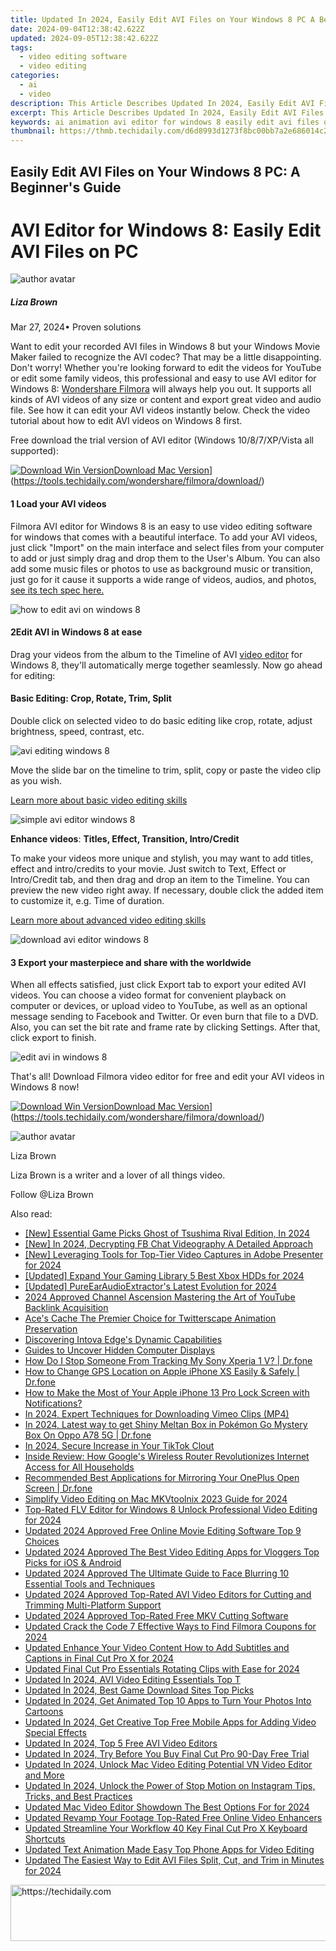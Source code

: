 ```yaml
---
title: Updated In 2024, Easily Edit AVI Files on Your Windows 8 PC A Beginners Guide
date: 2024-09-04T12:38:42.622Z
updated: 2024-09-05T12:38:42.622Z
tags: 
  - video editing software
  - video editing
categories: 
  - ai
  - video
description: This Article Describes Updated In 2024, Easily Edit AVI Files on Your Windows 8 PC A Beginners Guide
excerpt: This Article Describes Updated In 2024, Easily Edit AVI Files on Your Windows 8 PC A Beginners Guide
keywords: ai animation avi editor for windows 8 easily edit avi files on pc 2023 update,edit mp4 videos on your windows 8 pc a beginners guide,easily trim cut and merge avi files on windows 8 2023 guide,avi editor for windows 8 easily edit avi files on pc 2023 update,easily edit avi files on your windows 8 pc a beginners guide,avi editor for windows 8 easily edit avi files on pc,learn to edit mp4 files on mac and windows a beginners guide
thumbnail: https://thmb.techidaily.com/d6d8993d1273f8bc00bb7a2e686014c201566f37966420d7b78cb492b551351d.jpg
---
```


## Easily Edit AVI Files on Your Windows 8 PC: A Beginner's Guide

# AVI Editor for Windows 8: Easily Edit AVI Files on PC

![author avatar](https://lh5.googleusercontent.com/-AIMmjowaFs4/AAAAAAAAAAI/AAAAAAAAABc/Y5UmwDaI7HU/s250-c-k/photo.jpg)

##### Liza Brown

 Mar 27, 2024• Proven solutions

 Want to edit your recorded AVI files in Windows 8 but your Windows Movie Maker failed to recognize the AVI codec? That may be a little disappointing. Don't worry! Whether you're looking forward to edit the videos for YouTube or edit some family videos, this professional and easy to use AVI editor for Windows 8: [Wondershare Filmora](https://tools.techidaily.com/wondershare/filmora/download/) will always help you out. It supports all kinds of AVI videos of any size or content and export great video and audio file. See how it can edit your AVI videos instantly below. Check the video tutorial about how to edit AVI videos on Windows 8 first.

 Free download the trial version of AVI editor (Windows 10/8/7/XP/Vista all supported):

[![Download Win Version](https://images.wondershare.com/filmora/guide/download-btn-win.jpg)](https://tools.techidaily.com/wondershare/filmora/download/)[Download Mac Version](https://images.wondershare.com/filmora/guide/download-btn-mac.jpg)](https://tools.techidaily.com/wondershare/filmora/download/)

#### 1 Load your AVI videos

 Filmora AVI editor for Windows 8 is an easy to use video editing software for windows that comes with a beautiful interface. To add your AVI videos, just click "Import" on the main interface and select files from your computer to add or just simply drag and drop them to the User's Album. You can also add some music files or photos to use as background music or transition, just go for it cause it supports a wide range of videos, audios, and photos, [see its tech spec here.](https://tools.techidaily.com/wondershare/filmora/download/)

![how to edit avi on windows 8](https://images.wondershare.com/images/multimedia/video-editor/video-editor-main-interface.jpg)

#### 2Edit AVI in Windows 8 at ease

 Drag your videos from the album to the Timeline of AVI [video editor](https://tools.techidaily.com/wondershare/filmora/download/) for Windows 8, they'll automatically merge together seamlessly. Now go ahead for editing:

#### Basic Editing: Crop, Rotate, Trim, Split

 Double click on selected video to do basic editing like crop, rotate, adjust brightness, speed, contrast, etc.

![avi editing windows 8 ](https://images.wondershare.com/images/multimedia/video-editor/video-editor-video-audio-editing.jpg)

 Move the slide bar on the timeline to trim, split, copy or paste the video clip as you wish.

[Learn more about basic video editing skills](https://tools.techidaily.com/wondershare/filmora/download/)

![simple avi editor windows 8](https://images.wondershare.com/images/multimedia/video-editor/video-editor-split-trim.jpg)

**Enhance videos**: **Titles, Effect, Transition, Intro/Credit**

 To make your videos more unique and stylish, you may want to add titles, effect and intro/credits to your movie. Just switch to Text, Effect or Intro/Credit tab, and then drag and drop an item to the Timeline. You can preview the new video right away. If necessary, double click the added item to customize it, e.g. Time of duration.

[Learn more about advanced video editing skills](https://tools.techidaily.com/wondershare/filmora/download/)

![download avi editor windows 8](https://images.wondershare.com/images/multimedia/video-editor/video-editor-title-effect-intro.jpg)

#### 3 Export your masterpiece and share with the worldwide

 When all effects satisfied, just click Export tab to export your edited AVI videos. You can choose a video format for convenient playback on computer or devices, or upload video to YouTube, as well as an optional message sending to Facebook and Twitter. Or even burn that file to a DVD. Also, you can set the bit rate and frame rate by clicking Settings. After that, click export to finish.

![edit avi in windows 8](https://images.wondershare.com/filmora/article-images/export-output.jpg)

 That's all! Download Filmora video editor for free and edit your AVI videos in Windows 8 now!

[![Download Win Version](https://images.wondershare.com/filmora/guide/download-btn-win.jpg)](https://tools.techidaily.com/wondershare/filmora/download/)[Download Mac Version](https://images.wondershare.com/filmora/guide/download-btn-mac.jpg)](https://tools.techidaily.com/wondershare/filmora/download/)

![author avatar](https://lh5.googleusercontent.com/-AIMmjowaFs4/AAAAAAAAAAI/AAAAAAAAABc/Y5UmwDaI7HU/s250-c-k/photo.jpg)

Liza Brown

Liza Brown is a writer and a lover of all things video.

Follow @Liza Brown

<span class="atpl-alsoreadstyle">Also read:</span>
<div><ul>
<li><a href="https://on-screen-recording.techidaily.com/new-essential-game-picks-ghost-of-tsushima-rival-edition-in-2024/"><u>[New] Essential Game Picks  Ghost of Tsushima Rival Edition, In 2024</u></a></li>
<li><a href="https://facebook-clips.techidaily.com/new-in-2024-decrypting-fb-chat-videography-a-detailed-approach/"><u>[New] In 2024, Decrypting FB Chat Videography  A Detailed Approach</u></a></li>
<li><a href="https://visual-screen-recording.techidaily.com/new-leveraging-tools-for-top-tier-video-captures-in-adobe-presenter-for-2024/"><u>[New] Leveraging Tools for Top-Tier Video Captures in Adobe Presenter for 2024</u></a></li>
<li><a href="https://remote-screen-capture.techidaily.com/updated-expand-your-gaming-library-5-best-xbox-hdds-for-2024/"><u>[Updated] Expand Your Gaming Library  5 Best Xbox HDDs for 2024</u></a></li>
<li><a href="https://article-tips.techidaily.com/updated-pureearaudioextractors-latest-evolution-for-2024/"><u>[Updated] PureEarAudioExtractor's Latest Evolution for 2024</u></a></li>
<li><a href="https://youtube-video-recordings.techidaily.com/2024-approved-channel-ascension-mastering-the-art-of-youtube-backlink-acquisition/"><u>2024 Approved  Channel Ascension  Mastering the Art of YouTube Backlink Acquisition</u></a></li>
<li><a href="https://twitter-videos.techidaily.com/aces-cache-the-premier-choice-for-twitterscape-animation-preservation/"><u>Ace's Cache  The Premier Choice for Twitterscape Animation Preservation</u></a></li>
<li><a href="https://extra-resources.techidaily.com/discovering-intova-edges-dynamic-capabilities/"><u>Discovering Intova Edge's Dynamic Capabilities</u></a></li>
<li><a href="https://network-issues.techidaily.com/guides-to-uncover-hidden-computer-displays/"><u>Guides to Uncover Hidden Computer Displays</u></a></li>
<li><a href="https://android-location-track.techidaily.com/how-do-i-stop-someone-from-tracking-my-sony-xperia-1-v-drfone-by-drfone-virtual-android/"><u>How Do I Stop Someone From Tracking My Sony Xperia 1 V? | Dr.fone</u></a></li>
<li><a href="https://location-social.techidaily.com/how-to-change-gps-location-on-apple-iphone-xs-easily-and-safely-drfone-by-drfone-virtual-ios/"><u>How to Change GPS Location on Apple iPhone XS Easily & Safely | Dr.fone</u></a></li>
<li><a href="https://ios-unlock.techidaily.com/how-to-make-the-most-of-your-apple-iphone-13-pro-lock-screen-with-notifications-by-drfone-ios/"><u>How to Make the Most of Your Apple iPhone 13 Pro Lock Screen with Notifications?</u></a></li>
<li><a href="https://vimeo-videos.techidaily.com/in-2024-expert-techniques-for-downloading-vimeo-clips-mp4/"><u>In 2024, Expert Techniques for Downloading Vimeo Clips (MP4)</u></a></li>
<li><a href="https://android-pokemon-go.techidaily.com/in-2024-latest-way-to-get-shiny-meltan-box-in-pokemon-go-mystery-box-on-oppo-a78-5g-drfone-by-drfone-virtual-android/"><u>In 2024, Latest way to get Shiny Meltan Box in Pokémon Go Mystery Box On Oppo A78 5G | Dr.fone</u></a></li>
<li><a href="https://tiktok-videos.techidaily.com/in-2024-secure-increase-in-your-tiktok-clout/"><u>In 2024, Secure Increase in Your TikTok Clout</u></a></li>
<li><a href="https://smart-video-editing.techidaily.com/inside-review-how-googles-wireless-router-revolutionizes-internet-access-for-all-households/"><u>Inside Review: How Google's Wireless Router Revolutionizes Internet Access for All Households</u></a></li>
<li><a href="https://screen-mirror.techidaily.com/recommended-best-applications-for-mirroring-your-oneplus-open-screen-drfone-by-drfone-android/"><u>Recommended Best Applications for Mirroring Your OnePlus Open Screen | Dr.fone</u></a></li>
<li><a href="https://smart-video-editing.techidaily.com/simplify-video-editing-on-mac-mkvtoolnix-2023-guide-for-2024/"><u>Simplify Video Editing on Mac MKVtoolnix 2023 Guide for 2024</u></a></li>
<li><a href="https://smart-video-editing.techidaily.com/top-rated-flv-editor-for-windows-8-unlock-professional-video-editing-for-2024/"><u>Top-Rated FLV Editor for Windows 8 Unlock Professional Video Editing for 2024</u></a></li>
<li><a href="https://smart-video-editing.techidaily.com/updated-2024-approved-free-online-movie-editing-software-top-9-choices/"><u>Updated 2024 Approved Free Online Movie Editing Software Top 9 Choices</u></a></li>
<li><a href="https://smart-video-editing.techidaily.com/updated-2024-approved-the-best-video-editing-apps-for-vloggers-top-picks-for-ios-and-android/"><u>Updated 2024 Approved The Best Video Editing Apps for Vloggers Top Picks for iOS & Android</u></a></li>
<li><a href="https://smart-video-editing.techidaily.com/updated-2024-approved-the-ultimate-guide-to-face-blurring-10-essential-tools-and-techniques/"><u>Updated 2024 Approved The Ultimate Guide to Face Blurring 10 Essential Tools and Techniques</u></a></li>
<li><a href="https://smart-video-editing.techidaily.com/updated-2024-approved-top-rated-avi-video-editors-for-cutting-and-trimming-multi-platform-support/"><u>Updated 2024 Approved Top-Rated AVI Video Editors for Cutting and Trimming Multi-Platform Support</u></a></li>
<li><a href="https://smart-video-editing.techidaily.com/updated-2024-approved-top-rated-free-mkv-cutting-software/"><u>Updated 2024 Approved Top-Rated Free MKV Cutting Software</u></a></li>
<li><a href="https://smart-video-editing.techidaily.com/updated-crack-the-code-7-effective-ways-to-find-filmora-coupons-for-2024/"><u>Updated Crack the Code 7 Effective Ways to Find Filmora Coupons for 2024</u></a></li>
<li><a href="https://smart-video-editing.techidaily.com/updated-enhance-your-video-content-how-to-add-subtitles-and-captions-in-final-cut-pro-x-for-2024/"><u>Updated Enhance Your Video Content How to Add Subtitles and Captions in Final Cut Pro X for 2024</u></a></li>
<li><a href="https://smart-video-editing.techidaily.com/updated-final-cut-pro-essentials-rotating-clips-with-ease-for-2024/"><u>Updated Final Cut Pro Essentials Rotating Clips with Ease for 2024</u></a></li>
<li><a href="https://smart-video-editing.techidaily.com/updated-in-2024-avi-video-editing-essentials-top-t/"><u>Updated In 2024, AVI Video Editing Essentials Top T</u></a></li>
<li><a href="https://smart-video-editing.techidaily.com/updated-in-2024-best-game-download-sites-top-picks/"><u>Updated In 2024, Best Game Download Sites Top Picks</u></a></li>
<li><a href="https://smart-video-editing.techidaily.com/updated-in-2024-get-animated-top-10-apps-to-turn-your-photos-into-cartoons/"><u>Updated In 2024, Get Animated Top 10 Apps to Turn Your Photos Into Cartoons</u></a></li>
<li><a href="https://smart-video-editing.techidaily.com/updated-in-2024-get-creative-top-free-mobile-apps-for-adding-video-special-effects/"><u>Updated In 2024, Get Creative Top Free Mobile Apps for Adding Video Special Effects</u></a></li>
<li><a href="https://smart-video-editing.techidaily.com/updated-in-2024-top-5-free-avi-video-editors/"><u>Updated In 2024, Top 5 Free AVI Video Editors</u></a></li>
<li><a href="https://video-content-creator.techidaily.com/updated-in-2024-try-before-you-buy-final-cut-pro-90-day-free-trial/"><u>Updated In 2024, Try Before You Buy Final Cut Pro 90-Day Free Trial</u></a></li>
<li><a href="https://smart-video-editing.techidaily.com/updated-in-2024-unlock-mac-video-editing-potential-vn-video-editor-and-more/"><u>Updated In 2024, Unlock Mac Video Editing Potential VN Video Editor and More</u></a></li>
<li><a href="https://smart-video-editing.techidaily.com/updated-in-2024-unlock-the-power-of-stop-motion-on-instagram-tips-tricks-and-best-practices/"><u>Updated In 2024, Unlock the Power of Stop Motion on Instagram Tips, Tricks, and Best Practices</u></a></li>
<li><a href="https://smart-video-editing.techidaily.com/updated-mac-video-editor-showdown-the-best-options-for-for-2024/"><u>Updated Mac Video Editor Showdown The Best Options For for 2024</u></a></li>
<li><a href="https://smart-video-editing.techidaily.com/updated-revamp-your-footage-top-rated-free-online-video-enhancers/"><u>Updated Revamp Your Footage Top-Rated Free Online Video Enhancers</u></a></li>
<li><a href="https://smart-video-editing.techidaily.com/updated-streamline-your-workflow-40-key-final-cut-pro-x-keyboard-shortcuts/"><u>Updated Streamline Your Workflow 40 Key Final Cut Pro X Keyboard Shortcuts</u></a></li>
<li><a href="https://smart-video-editing.techidaily.com/updated-text-animation-made-easy-top-phone-apps-for-video-editing/"><u>Updated Text Animation Made Easy Top Phone Apps for Video Editing</u></a></li>
<li><a href="https://smart-video-editing.techidaily.com/updated-the-easiest-way-to-edit-avi-files-split-cut-and-trim-in-minutes-for-2024/"><u>Updated The Easiest Way to Edit AVI Files Split, Cut, and Trim in Minutes for 2024</u></a></li>
</ul></div>

<ins class="adsbygoogle"
      style="display:block"
      data-ad-client="ca-pub-7571918770474297"
      data-ad-slot="8358498916"
      data-ad-format="auto"
      data-full-width-responsive="true"></ins>
<!-- affiliate ads begin -->
<a href="https://arkmc.pxf.io/c/5597632/352557/5172" target="_top" id="352557">
  <img src="//a.impactradius-go.com/display-ad/5172-352557" border="0" alt="https://techidaily.com" width="720" height="90"/>
</a>
<img height="0" width="0" src="https://arkmc.pxf.io/i/5597632/352557/5172" style="position:absolute;visibility:hidden;" border="0" />
<!-- affiliate ads end -->